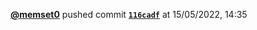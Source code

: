  <a href=https://github.com/memset0><strong>@memset0</strong></a>  pushed commit <a href=https://github.com/memset0/memset0/commit/116cadfad07a00ff17c0671d97031714b4ca5aa7><strong><code>116cadf</code></strong></a>  at 15/05/2022, 14:35 
